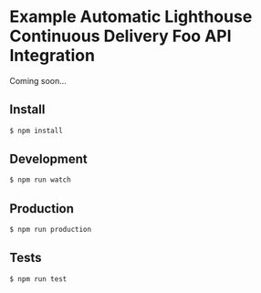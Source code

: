 # Example Automatic Lighthouse Continuous Delivery Foo API Integration

Coming soon...

## Install

```bash
$ npm install
```

## Development

```bash
$ npm run watch
```

## Production

```bash
$ npm run production
```

## Tests

```bash
$ npm run test
```

